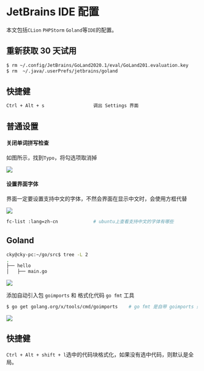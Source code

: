 # JetBrains IDE 配置

本文包括`CLion` `PHPStorm` `Goland`等`IDE`的配置。

## 重新获取 30 天试用

```bash
$ rm ~/.config/JetBrains/GoLand2020.1/eval/GoLand201.evaluation.key
$ rm  ~/.java/.userPrefs/jetbrains/goland
```

## 快捷健

```bash
Ctrl + Alt + s                  调出 Settings 界面
```

## 普通设置

#### 关闭单词拼写检查

如图所示，找到`Typo`，将勾选项取消掉

![](https://img.codekissyoung.com/2019/05/14/d898fd27116eb2020475e0a9b4e8dd5b.png)

#### 设置界面字体

界面一定要设置支持中文的字体，不然会界面在显示中文时，会使用方框代替

![](https://img.codekissyoung.com/2019/05/14/d7c11a4a914f991418be75cb2fb55c48.png)

```bash
fc-list :lang=zh-cn             # ubuntu上查看支持中文的字体有哪些
```

## Goland

```bash
cky@cky-pc:~/go/src$ tree -L 2
.
├── hello
│   ├── main.go
```

![](https://img.codekissyoung.com/2020/02/06/3b9204f67a0e36aaac6ec36f4b494e7d.png)

添加自动引入包 `goimports` 和 格式化代码 `go fmt` 工具

```bash
$ go get golang.org/x/tools/cmd/goimports    # go fmt 是自带 goimports 则需要安装
```

![](https://img.codekissyoung.com/2020/02/06/ea4011e0ab5e25cfc8302aa6ccb4c191.png)

## 快捷健

`Ctrl + Alt + shift + l`选中的代码块格式化，如果没有选中代码，则默认是全局。
